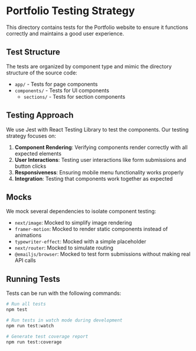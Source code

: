 # Portfolio Testing Strategy

This directory contains tests for the Portfolio website to ensure it functions correctly and maintains a good user experience.

## Test Structure

The tests are organized by component type and mimic the directory structure of the source code:

-   `app/` - Tests for page components
-   `components/` - Tests for UI components
    -   `sections/` - Tests for section components

## Testing Approach

We use Jest with React Testing Library to test the components. Our testing strategy focuses on:

1. **Component Rendering**: Verifying components render correctly with all expected elements
2. **User Interactions**: Testing user interactions like form submissions and button clicks
3. **Responsiveness**: Ensuring mobile menu functionality works properly
4. **Integration**: Testing that components work together as expected

## Mocks

We mock several dependencies to isolate component testing:

-   `next/image`: Mocked to simplify image rendering
-   `framer-motion`: Mocked to render static components instead of animations
-   `typewriter-effect`: Mocked with a simple placeholder
-   `next/router`: Mocked to simulate routing
-   `@emailjs/browser`: Mocked to test form submissions without making real API calls

## Running Tests

Tests can be run with the following commands:

```bash
# Run all tests
npm test

# Run tests in watch mode during development
npm run test:watch

# Generate test coverage report
npm run test:coverage
```
